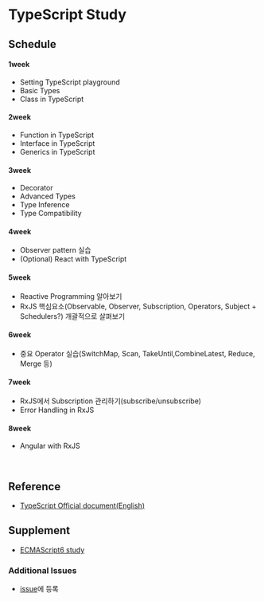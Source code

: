 # TypeScript Study

## Schedule
#### 1week
- Setting TypeScript playground
- Basic Types
- Class in TypeScript

#### 2week
- Function in TypeScript
- Interface in TypeScript
- Generics in TypeScript

#### 3week
- Decorator
- Advanced Types
- Type Inference
- Type Compatibility

#### 4week
- Observer pattern 실습
- (Optional) React with TypeScript

#### 5week
- Reactive Programming 알아보기
- RxJS 핵심요소(Observable, Observer, Subscription, Operators, Subject + Schedulers?) 개괄적으로 살펴보기

#### 6week
- 중요 Operator 실습(SwitchMap, Scan, TakeUntil,CombineLatest, Reduce, Merge 등)

#### 7week
- RxJS에서 Subscription 관리하기(subscribe/unsubscribe)
- Error Handling in RxJS

#### 8week
- Angular with RxJS

</br>

## Reference
* [TypeScript Official document(English)](https://www.typescriptlang.org/docs/home.html)

## Supplement
* [ECMAScript6 study](https://github.com/JaeYeopHan/ECMAScript6_study)

### Additional Issues
* [issue](https://github.com/JaeYeopHan/vue-study/issues)에 등록
